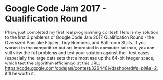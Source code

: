 # Google Code Jam 2017 - Qualification Round

Phew, just completed my first real programming contest! Here is my solution to the first 3 problems of Google Code Jam 2017 Qualification Round - the Oversized Pancake Flipper, Tidy Numbers, and Bathroom Stalls. If you weren't in the competition but are interested in computer science, you can still view the full problems and test your solution against their test cases (especially the large data sets that almost use up the 64-bit integer space, which test the algorithm efficiency) at this URL: https://code.google.com/codejam/contest/3264486/dashboard#s=p0&a=2, it'll be worth it.

